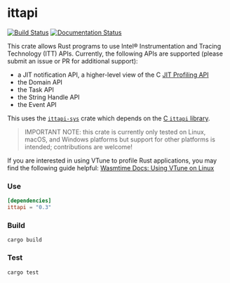 # ittapi

[![Build Status](https://github.com/intel/ittapi/workflows/CI/badge.svg)][ci]
[![Documentation Status](https://docs.rs/ittapi/badge.svg)][docs]

This crate allows Rust programs to use Intel&reg; Instrumentation and Tracing Technology (ITT) APIs.
Currently, the following APIs are supported (please submit an issue or PR for additional support):
 - a JIT notification API, a higher-level view of the C [JIT Profiling API]
 - the Domain API
 - the Task API
 - the String Handle API
 - the Event API

This uses the [`ittapi-sys`] crate which depends on the [C `ittapi` library].

[ci]: https://github.com/intel/ittapi/actions/workflows/main.yml
[docs]: https://docs.rs/ittapi
[JIT Profiling API]: https://www.intel.com/content/www/us/en/develop/documentation/vtune-help/top/api-support/jit-profiling-api.html
[`ittapi-sys`]: https://github.com/intel/ittapi/tree/master/rust/ittapi-sys
[C `ittapi` library]: https://github.com/intel/ittapi

> IMPORTANT NOTE: this crate is currently only tested on Linux, macOS, and Windows platforms but
> support for other platforms is intended; contributions are welcome!

If you are interested in using VTune to profile Rust applications, you may find the following guide
helpful: [Wasmtime Docs: Using VTune on
Linux](https://docs.wasmtime.dev/examples-profiling-vtune.html)


### Use

```toml
[dependencies]
ittapi = "0.3"
```

### Build

```
cargo build
```

### Test

```sh
cargo test
```
